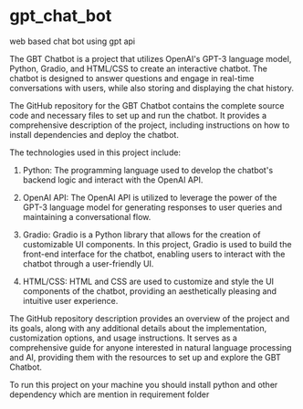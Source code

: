 # gpt_chat_bot
web based chat bot using gpt api

The GBT Chatbot is a project that utilizes OpenAI's GPT-3 language model, Python, Gradio, and HTML/CSS to create an interactive chatbot. The chatbot is designed to answer questions and engage in real-time conversations with users, while also storing and displaying the chat history.

The GitHub repository for the GBT Chatbot contains the complete source code and necessary files to set up and run the chatbot. It provides a comprehensive description of the project, including instructions on how to install dependencies and deploy the chatbot.

The technologies used in this project include:

1. Python: The programming language used to develop the chatbot's backend logic and interact with the OpenAI API.

2. OpenAI API: The OpenAI API is utilized to leverage the power of the GPT-3 language model for generating responses to user queries and maintaining a conversational flow.

3. Gradio: Gradio is a Python library that allows for the creation of customizable UI components. In this project, Gradio is used to build the front-end interface for the chatbot, enabling users to interact with the chatbot through a user-friendly UI.

4. HTML/CSS: HTML and CSS are used to customize and style the UI components of the chatbot, providing an aesthetically pleasing and intuitive user experience.

The GitHub repository description provides an overview of the project and its goals, along with any additional details about the implementation, customization options, and usage instructions. It serves as a comprehensive guide for anyone interested in natural language processing and AI, providing them with the resources to set up and explore the GBT Chatbot.

To run this project on your machine you should install python and other dependency which are mention in requirement folder

